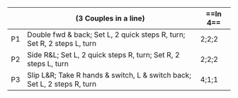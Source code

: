||(3 Couples in a line) |==In 4==|
|-----|----|-----|
|P1| Double fwd & back; Set L, 2 quick steps R, turn; Set R, 2 steps L, turn |2;2;2|
|P2| Side R&L; Set L, 2 quick steps R, turn; Set R, 2 steps L, turn |2;2;2|
|P3| Slip L&R; Take R hands & switch, L & switch back; Set L, 2 steps R, turn |4;1;1|
